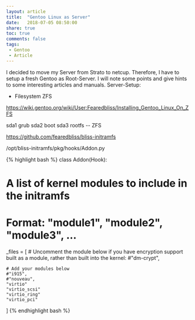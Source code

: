 ```yaml
---
layout: article
title:  "Gentoo Linux as Server"
date:   2018-07-05 08:50:00
share: true
toc: true
comments: false
tags:
 - Gentoo
 - Article
---
```


I decided to move my Server from Strato to netcup. Therefore, I have to setup a fresh Gentoo as Root-Server. I will note some points and give hints to some interesting articles and manuals. 
Server-Setup:
-	Filesystem ZFS

https://wiki.gentoo.org/wiki/User:Fearedbliss/Installing_Gentoo_Linux_On_ZFS

sda1 grub
sda2 boot
sda3 rootfs -- ZFS

https://github.com/fearedbliss/bliss-initramfs





/opt/bliss-initramfs/pkg/hooks/Addon.py

{% highlight bash %}
class Addon(Hook):
  # A list of kernel modules to include in the initramfs
  # Format: "module1", "module2", "module3", ...
  _files = [
    # Uncomment the module below if you have encryption support built as a module, rather than built into the kernel:
    #"dm-crypt",

    # Add your modules below
    #"i915",
    #"nouveau",
    "virtio"
    "virtio_scsi"
    "virtio_ring"
    "virtio_pci"
  ]
{% endhighlight bash %}
